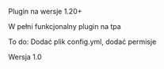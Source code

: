 Plugin na wersje 1.20+

W pełni funkcjonalny plugin na tpa

To do: Dodać plik config.yml, dodać permisje

Wersja 1.0

